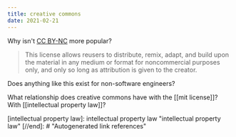 ```yaml
---
title: creative commons
date: 2021-02-21
---
```


Why isn't <a href="https://creativecommons.org/licenses/by-nc/4.0/">CC BY-NC</a> more popular?

<blockquote>
This license allows reusers to distribute, remix, adapt, and build upon the material in any medium or format for noncommercial purposes only, and only so long as attribution is given to the creator. 
</blockquote>

Does anything like this exist for non-software engineers?

What relationship does creative commons have with the [[mit license]]? With [[intellectual property law]]?

[//begin]: # "Autogenerated link references for markdown compatibility"
[intellectual property law]: intellectual property law "intellectual property law"
[//end]: # "Autogenerated link references"